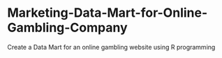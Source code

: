 # Marketing-Data-Mart-for-Online-Gambling-Company
Create a Data Mart for an online gambling website using R programming 
